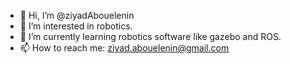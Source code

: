 - 👋 Hi, I’m @ziyadAbouelenin
- 👀 I’m interested in robotics.
- 🌱 I’m currently learning robotics software like gazebo and ROS.
- 📫 How to reach me: ziyad.abouelenin@gmail.com

<!---
ziyadAbouelenin/ziyadAbouelenin is a ✨ special ✨ repository because its `README.md` (this file) appears on your GitHub profile.
You can click the Preview link to take a look at your changes.
--->

